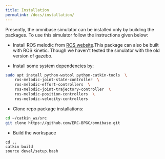 ```yaml
---
title: Installation
permalink: /docs/installation/
---
```



Presently, the omnibase simulator can be installed only by building the packages. To use this simulator follow the instructions given below:

- Install ROS melodic from [ROS website](https://www.ros.org/install/).This package can also be built with ROS kinetic. 
Though we haven't tested the simulator with the old version of gazebo.

- Install some system dependencies by:
```bash
sudo apt install python-wstool python-catkin-tools  \
	ros-melodic-joint-state-controller  \
	ros-melodic-effort-controllers  \
	ros-melodic-joint-trajectory-controller  \
	ros-melodic-position-controllers  \
	ros-melodic-velocity-controllers
```

- Clone repo package installations:
```bash
cd ~/catkin_ws/src
git clone https://github.com/ERC-BPGC/omnibase.git
```

- Build the workspace
```
cd ..
catkin build
source devel/setup.bash
```
